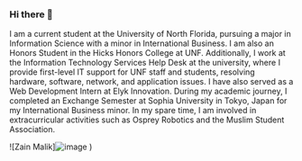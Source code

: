 ### Hi there 👋
I am a current student at the University of North Florida, pursuing a major in Information Science with a minor in International Business. I am also an Honors Student in the Hicks Honors College at UNF. Additionally, I work at the Information Technology Services Help Desk at the university, where I provide first-level IT support for UNF staff and students, resolving hardware, software, network, and application issues. I have also served as a Web Development Intern at Elyk Innovation. During my academic journey, I completed an Exchange Semester at Sophia University in Tokyo, Japan for my International Business minor. In my spare time, I am involved in extracurricular activities such as Osprey Robotics and the Muslim Student Association.

![Zain Malik]![image](https://github.com/zain0329/zain0329/assets/66034863/cc746f8a-f021-4a09-a014-ff686202dd49)
)

<!--
**zain0329/zain0329** is a ✨ _special_ ✨ repository because its `README.md` (this file) appears on your GitHub profile.

Here are some ideas to get you started:

- 🔭 I’m currently working on ...
- 🌱 I’m currently learning ...

- 👯 I’m looking to collaborate on ...
- 🤔 I’m looking for help with ...
- 💬 Ask me about ...
- 📫 How to reach me: ...
- 😄 Pronouns: ...
- ⚡ Fun fact: ...
-->
